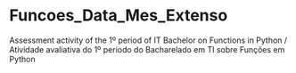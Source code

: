 # Funcoes_Data_Mes_Extenso
Assessment activity of the 1º period of IT Bachelor on Functions in Python / Atividade avaliativa do 1º periodo do Bacharelado em TI sobre Funções em Python
